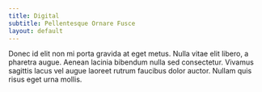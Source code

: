 ```yaml
---
title: Digital
subtitle: Pellentesque Ornare Fusce
layout: default
---
```


Donec id elit non mi porta gravida at eget metus. Nulla vitae elit libero, a pharetra augue. Aenean lacinia bibendum nulla sed consectetur. Vivamus sagittis lacus vel augue laoreet rutrum faucibus dolor auctor. Nullam quis risus eget urna mollis.